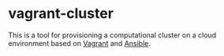 vagrant-cluster
===============

This is a tool for provisioning a computational cluster on a cloud environment based on [Vagrant](http://www.vagrantup.com/) and [Ansible](http://www.ansible.com/home).
